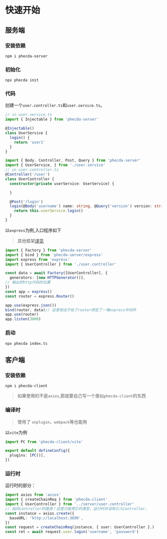 # 快速开始



## 服务端
### 安装依赖
```shell
npm i phecda-server 
```
### 初始化

```shell
npx phecda init
```


<!-- `<0.1s`的热更新绝对能颠覆一切考量 -->
### 代码

创建一个`user.controller.ts`和`user.service.ts`。






```ts
// in user.service.ts
import { Injectable } from 'phecda-server'

@Injectable()
class UserService {
  login() {
    return 'user1'
  }
}
```
```ts
import { Body, Controller, Post, Query } from 'phecda-server'
import { UserService, } from './user.service'
// in user.controller.ts
@Controller('/user')
class UserController {
  constructor(private userService: UserService) {

  }

  @Post('/login')
  login(@Body('username') name: string, @Query('version') version: string) { // 即`/login?version=xx` 请求体为{username:'xx'}
    return this.userService.login()
  }
}
```

以`express`为例,入口程序如下

> 其他框架[详见](./base.md)

```ts
import { Factory } from 'phecda-server'
import { bind } from 'phecda-server/express'
import express from 'express'
import { UserController } from './user.controller'

const data = await Factory([UserController], {
  generators: [new HTTPGenerator()],
// 输出的http代码的位置
})
const app = express()
const router = express.Router()

app.use(express.json())
bind(router, data)// 这里相当于给了router绑定了一堆express中间件
app.use(router)
app.listen(3000)
```

### 启动
```shell
npx phecda index.ts
```


## 客户端
### 安装依赖
```shell
npm i phecda-client 
```
>  如果使用的不是`axios`,那就要自己写一个类似`phecda-client`的东西

### 编译时
> 使用了 `unplugin`，`webpack`等也能用

以`vite`为例
```ts
import PC from 'phecda-client/vite'

export default defineConfig({
  plugins: [PC()],
})
```

### 运行时
运行时的部分：
```ts
import axios from 'axios'
import { createChainReq } from 'phecda-client'
import { UserController } from '../server/user.controller'
// 指向controller的路径！这里只是用它的类型，运行时并没有引入Controller，
const instance = axios.create({
  baseURL: 'http://localhost:3699',
})
const request = createChainReq(instance, { user: UserController },)
const ret = await request.user.login('username', 'password')
```


<!-- :::error 提醒
鉴于`PS`的基于函数的模式，没法处理以下几种情况

1. 入参无意义：
   比如文件上传，前端上传的是`fileList`,而后端往往是操作被中间件处理后的东西，这导致函数体中根本不使用入参

2. 不符合入参+返回值的模式
   比如 `websocket/sse`等

以上情况并非不能实现，而是意义很小

::: -->